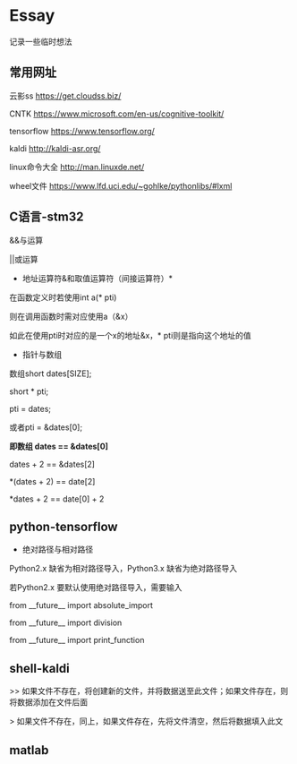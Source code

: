 # Essay
记录一些临时想法

## 常用网址

云影ss https://get.cloudss.biz/

CNTK https://www.microsoft.com/en-us/cognitive-toolkit/

tensorflow https://www.tensorflow.org/

kaldi http://kaldi-asr.org/

linux命令大全 http://man.linuxde.net/

wheel文件 https://www.lfd.uci.edu/~gohlke/pythonlibs/#lxml

## C语言-stm32

&&与运算

||或运算

- 地址运算符&和取值运算符（间接运算符）*

在函数定义时若使用int a(* pti) 

则在调用函数时需对应使用a（&x）

如此在使用pti时对应的是一个x的地址&x，* pti则是指向这个地址的值

- 指针与数组

数组short dates[SIZE];

short * pti;

pti = dates;

或者pti = &dates[0];

**即数组 dates == &dates[0]**

dates + 2 == &dates[2]

*(dates + 2) == date[2]

*dates + 2 == date[0] + 2

## python-tensorflow

- 绝对路径与相对路径

Python2.x 缺省为相对路径导入，Python3.x 缺省为绝对路径导入

若Python2.x 要默认使用绝对路径导入，需要输入

from \_\_future\_\_ import absolute_import

from \_\_future\_\_ import division

from \_\_future\_\_ import print_function

## shell-kaldi

 \>\> 如果文件不存在，将创建新的文件，并将数据送至此文件；如果文件存在，则将数据添加在文件后面

 \> 如果文件不存在，同上，如果文件存在，先将文件清空，然后将数据填入此文

## matlab
